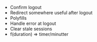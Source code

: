 - Confirm logout
- Redirect somewhere useful after logout
- Polyfills
- Handle error at logout
- Clear stale sessions
- f(duration) => timer/minutter
